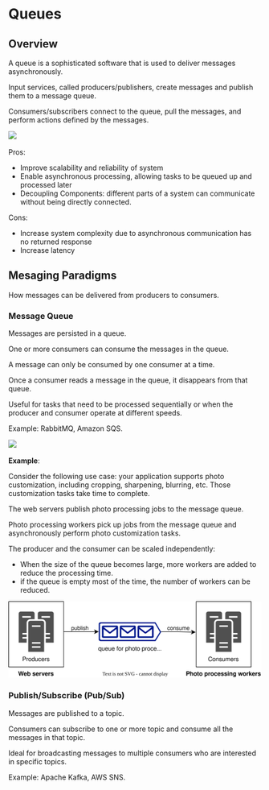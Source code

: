 # Queues

## Overview

A queue is a sophisticated software that is used to deliver messages asynchronously.

Input services, called producers/publishers, create messages and publish them to a message queue. 

Consumers/subscribers connect to the queue, pull the messages, and perform actions defined by the messages.

![](https://www.cloudamqp.com/img/blog/thumb-mq.jpg)

Pros:
- Improve scalability and reliability of system
- Enable asynchronous processing, allowing tasks to be queued up and processed later
- Decoupling Components: different parts of a system can communicate without being directly connected.

Cons:
- Increase system complexity due to asynchronous communication has no returned response
- Increase latency


## Mesaging Paradigms

How messages can be delivered from producers to consumers.

### Message Queue

Messages are persisted in a queue.

One or more consumers can consume the messages in the queue.

A message can only be consumed by one consumer at a time.

Once a consumer reads a message in the queue, it disappears from that queue.

Useful for tasks that need to be processed sequentially or when the producer and consumer operate at different speeds.

Example: RabbitMQ, Amazon SQS.

![](https://www.tutorialspoint.com/apache_kafka/images/point_to_point_messaging_system.jpg)

**Example**:

Consider the following use case: your application supports photo customization, including cropping, sharpening, blurring, etc. Those customization tasks take time to complete.

The web servers publish photo processing jobs to the message queue.

Photo processing workers pick up jobs from the message queue and asynchronously perform photo customization tasks.

The producer and the consumer can be scaled independently:
- When the size of the queue becomes large, more workers are added to reduce the processing time.
- if the queue is empty most of the time, the number of workers can be reduced.

![](./queues/queue.drawio.svg)


### Publish/Subscribe (Pub/Sub)

Messages are published to a topic.

Consumers can subscribe to one or more topic and consume all the messages in that topic.

Ideal for broadcasting messages to multiple consumers who are interested in specific topics.

Example: Apache Kafka, AWS SNS.

